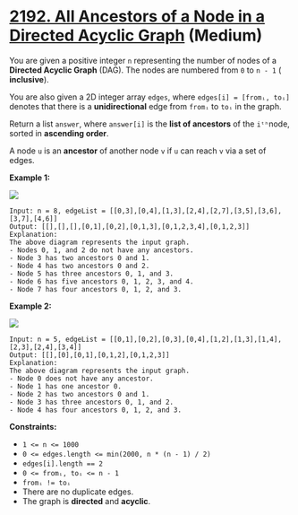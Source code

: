 # [2192. All Ancestors of a Node in a Directed Acyclic Graph][link] (Medium)

[link]: https://leetcode.cn/problems/all-ancestors-of-a-node-in-a-directed-acyclic-graph/

You are given a positive integer `n` representing the number of nodes of a **Directed Acyclic
Graph** (DAG). The nodes are numbered from `0` to `n - 1` ( **inclusive**).

You are also given a 2D integer array `edges`, where `edges[i] = [fromᵢ, toᵢ]` denotes that there is
a **unidirectional** edge from `fromᵢ` to `toᵢ` in the graph.

Return a list `answer`, where  `answer[i]` is the **list of ancestors** of the `iᵗʰ`node, sorted in
**ascending order**.

A node `u` is an **ancestor** of another node `v` if `u` can reach `v` via a set of edges.

**Example 1:**

![](https://assets.leetcode.com/uploads/2019/12/12/e1.png)

```
Input: n = 8, edgeList = [[0,3],[0,4],[1,3],[2,4],[2,7],[3,5],[3,6],[3,7],[4,6]]
Output: [[],[],[],[0,1],[0,2],[0,1,3],[0,1,2,3,4],[0,1,2,3]]
Explanation:
The above diagram represents the input graph.
- Nodes 0, 1, and 2 do not have any ancestors.
- Node 3 has two ancestors 0 and 1.
- Node 4 has two ancestors 0 and 2.
- Node 5 has three ancestors 0, 1, and 3.
- Node 6 has five ancestors 0, 1, 2, 3, and 4.
- Node 7 has four ancestors 0, 1, 2, and 3.
```

**Example 2:**

![](https://assets.leetcode.com/uploads/2019/12/12/e2.png)

```
Input: n = 5, edgeList = [[0,1],[0,2],[0,3],[0,4],[1,2],[1,3],[1,4],[2,3],[2,4],[3,4]]
Output: [[],[0],[0,1],[0,1,2],[0,1,2,3]]
Explanation:
The above diagram represents the input graph.
- Node 0 does not have any ancestor.
- Node 1 has one ancestor 0.
- Node 2 has two ancestors 0 and 1.
- Node 3 has three ancestors 0, 1, and 2.
- Node 4 has four ancestors 0, 1, 2, and 3.
```

**Constraints:**

- `1 <= n <= 1000`
- `0 <= edges.length <= min(2000, n * (n - 1) / 2)`
- `edges[i].length == 2`
- `0 <= fromᵢ, toᵢ <= n - 1`
- `fromᵢ != toᵢ`
- There are no duplicate edges.
- The graph is **directed** and **acyclic**.
